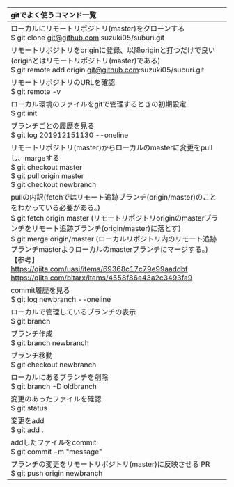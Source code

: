 | gitでよく使うコマンド一覧 |
|:--------------------------|
| ローカルにリモートリポジトリ(master)をクローンする <br> $ git clone git@github.com:suzuki05/suburi.git |
| リモートリポジトリをoriginに登録、以降originと打つだけで良い(originとはリモートリポジトリ(master)である)<br> $ git remote add origin git@github.com:suzuki05/suburi.git |
| リモートリポジトリのURLを確認 <br> $ git remote -v |
| ローカル環境のファイルをgitで管理するときの初期設定 <br> $ git init |
| ブランチごとの履歴を見る <br> $ git log 201912151130 --oneline |
| リモートリポジトリ(master)からローカルのmasterに変更をpullし、margeする <br> $ git checkout master <br> $ git pull origin master <br> $ git checkout newbranch |
| pullの内訳(fetchではリモート追跡ブランチ(origin/master)のことをわかっている必要がある。) <br> $ git fetch origin master (リモートリポジトリoriginのmasterブランチをリモート追跡ブランチ(origin/master)に落とす) <br> $ git merge origin/master (ローカルリポジトリ内のリモート追跡ブランチmasterよりローカルのmasterブランチにマージする。) <br> 【参考】 <br> https://qiita.com/uasi/items/69368c17c79e99aaddbf <br> https://qiita.com/bitarx/items/4558f86e43a2c3493fa9 |
| commit履歴を見る <br> $ git log newbranch --oneline |
| ローカルで管理しているブランチの表示 <br> $ git branch |
| ブランチ作成 <br> $ git branch newbranch |
| ブランチ移動 <br> $ git checkout newbranch |
| ローカルにあるブランチを削除 <br> $ git branch -D oldbranch |
| 変更のあったファイルを確認 <br> $ git status |
| 変更をadd <br> $ git add . |
| addしたファイルをcommit <br> $ git commit -m "message" |
| ブランチの変更をリモートリポジトリ(master)に反映させる PR <br> $ git push origin newbranch |
